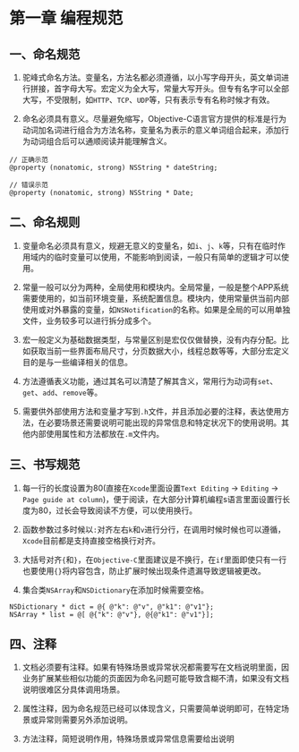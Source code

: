 #  第一章 编程规范

## 一、命名规范

1. 驼峰式命名方法。变量名，方法名都必须遵循，以小写字母开头，英文单词进行拼接，首字母大写。宏定义为全大写，常量大写开头。但专有名字可以全部大写，不受限制，如`HTTP`、`TCP`、`UDP`等，只有表示专有名称时候才有效。

2. 命名必须具有意义。尽量避免缩写，Objective-C语言官方提供的标准是行为动词加名词进行组合为方法名称，变量名为表示的意义单词组合起来，添加行为动词组合后可以通顺阅读并能理解含义。

```
// 正确示范
@property (nonatomic, strong) NSString * dateString;

// 错误示范
@property (nonatomic, strong) NSString * Date;

```

## 二、命名规则

1. 变量命名必须具有意义，规避无意义的变量名，如`i`、`j`、`k`等，只有在临时作用域内的临时变量可以使用，不能影响到阅读，一般只有简单的逻辑才可以使用。

2. 常量一般可以分为两种，全局使用和模块内。全局常量，一般是整个APP系统需要使用的，如当前环境变量，系统配置信息。模块内，使用常量供当前内部使用或对外暴露的变量，如`NSNotification`的名称。如果是全局的可以用单独文件，业务较多可以进行拆分成多个。

3. 宏一般定义为基础数据类型，与常量区别是宏仅仅做替换，没有内存分配。比如获取当前一些界面布局尺寸，分页数据大小，线程总数等等，大部分宏定义目的是与一些编译相关的信息。

4. 方法遵循表义功能，通过其名可以清楚了解其含义，常用行为动词有`set`、`get`、`add`、`remove`等。

5. 需要供外部使用方法和变量才写到`.h`文件，并且添加必要的注释，表达使用方法，在必要场景还需要说明可能出现的异常信息和特定状况下的使用说明。其他内部使用属性和方法都放在`.m`文件内。

## 三、书写规范

1. 每一行的长度设置为80(直接在`Xcode`里面设置`Text Editing` -> `Editing` -> `Page guide at column`)，便于阅读，在大部分计算机编程s语言里面设置行长度为80，过长会导致阅读不方便，可以使用换行。

2. 函数参数过多时候以`:`对齐左右`k`和`v`进行分行，在调用时候时候也可以遵循，`Xcode`目前都是支持直接空格换行对齐。

3. 大括号对齐`{`和`}`，在`Objective-C`里面建议是不换行，在`if`里面即使只有一行也要使用`{}`将内容包含，防止扩展时候出现条件遗漏导致逻辑被更改。

4. 集合类`NSArray`和`NSDictionary`在添加时候需要空格。

```
NSDictionary * dict = @{ @"k": @"v", @"k1": @"v1"};
NSArray * list = @[ @{"k": @"v"}, @{@"k1": @"v1"}];
```


## 四、注释

1. 文档必须要有注释。如果有特殊场景或异常状况都需要写在文档说明里面，因业务扩展某些相似功能的页面因为命名问题可能导致含糊不清，如果没有文档说明很难区分具体调用场景。

2. 属性注释，因为命名规范已经可以体现含义，只需要简单说明即可，在特定场景或异常则需要另外添加说明。

3. 方法注释，简短说明作用，特殊场景或异常信息需要给出说明

